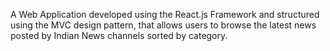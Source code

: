 A Web Application developed using the React.js Framework and structured using the MVC design pattern, that allows users to browse the latest news posted by Indian News channels sorted by category.
